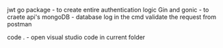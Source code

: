 jwt go package - to create entire authentication logic
Gin and gonic - to craete api's
mongoDB - database
log in the cmd
validate the request from postman

code . - open visual studio code in current folder
